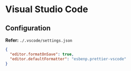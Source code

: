 # Visual Studio Code

## Configuration

**Refer:** `./.vscode/settings.json`

```json
{
  "editor.formatOnSave": true,
  "editor.defaultFormatter": "esbenp.prettier-vscode"
}
```
